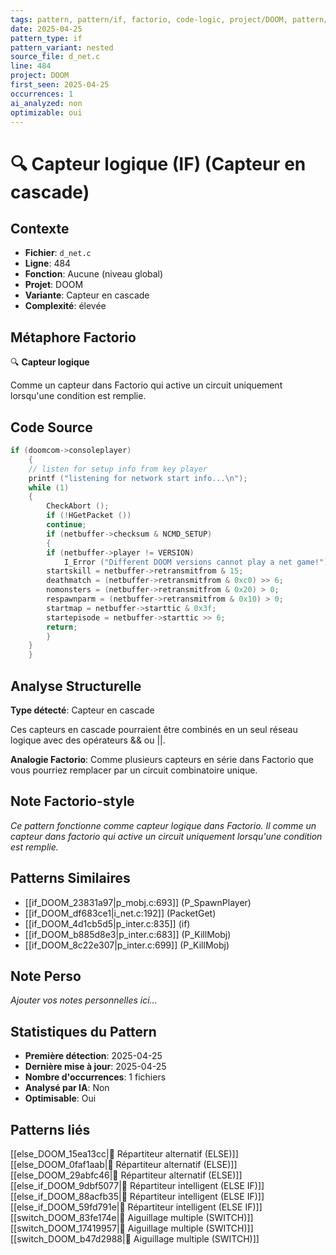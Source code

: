 ```yaml
---
tags: pattern, pattern/if, factorio, code-logic, project/DOOM, pattern/variant/nested
date: 2025-04-25
pattern_type: if
pattern_variant: nested
source_file: d_net.c
line: 484
project: DOOM
first_seen: 2025-04-25
occurrences: 1
ai_analyzed: non
optimizable: oui
---
```


# 🔍 Capteur logique (IF) (Capteur en cascade)

## Contexte
- **Fichier**: `d_net.c`
- **Ligne**: 484
- **Fonction**: Aucune (niveau global)
- **Projet**: DOOM
- **Variante**: Capteur en cascade
- **Complexité**: élevée

## Métaphore Factorio
🔍 **Capteur logique**

Comme un capteur dans Factorio qui active un circuit uniquement lorsqu'une condition est remplie.

## Code Source
```c
if (doomcom->consoleplayer)
    {
	// listen for setup info from key player
	printf ("listening for network start info...\n");
	while (1)
	{
	    CheckAbort ();
	    if (!HGetPacket ())
		continue;
	    if (netbuffer->checksum & NCMD_SETUP)
	    {
		if (netbuffer->player != VERSION)
		    I_Error ("Different DOOM versions cannot play a net game!");
		startskill = netbuffer->retransmitfrom & 15;
		deathmatch = (netbuffer->retransmitfrom & 0xc0) >> 6;
		nomonsters = (netbuffer->retransmitfrom & 0x20) > 0;
		respawnparm = (netbuffer->retransmitfrom & 0x10) > 0;
		startmap = netbuffer->starttic & 0x3f;
		startepisode = netbuffer->starttic >> 6;
		return;
	    }
	}
    }
```

## Analyse Structurelle
**Type détecté**: Capteur en cascade

Ces capteurs en cascade pourraient être combinés en un seul réseau logique avec des opérateurs && ou ||.

**Analogie Factorio**:
Comme plusieurs capteurs en série dans Factorio que vous pourriez remplacer par un circuit combinatoire unique.

## Note Factorio-style
*Ce pattern fonctionne comme capteur logique dans Factorio. Il comme un capteur dans factorio qui active un circuit uniquement lorsqu'une condition est remplie.*

## Patterns Similaires
- [[if_DOOM_23831a97|p_mobj.c:693]] (P_SpawnPlayer)
- [[if_DOOM_df683ce1|i_net.c:192]] (PacketGet)
- [[if_DOOM_4d1cb5d5|p_inter.c:835]] (if)
- [[if_DOOM_b885d8e3|p_inter.c:683]] (P_KillMobj)
- [[if_DOOM_8c22e307|p_inter.c:699]] (P_KillMobj)

## Note Perso
*Ajouter vos notes personnelles ici...*

## Statistiques du Pattern
- **Première détection**: 2025-04-25
- **Dernière mise à jour**: 2025-04-25
- **Nombre d'occurrences**: 1 fichiers
- **Analysé par IA**: Non
- **Optimisable**: Oui

## Patterns liés
[[else_DOOM_15ea13cc|🔀 Répartiteur alternatif (ELSE)]]
[[else_DOOM_0faf1aab|🔀 Répartiteur alternatif (ELSE)]]
[[else_DOOM_29abfc46|🔀 Répartiteur alternatif (ELSE)]]
[[else_if_DOOM_9dbf5077|🔄 Répartiteur intelligent (ELSE IF)]]
[[else_if_DOOM_88acfb35|🔄 Répartiteur intelligent (ELSE IF)]]
[[else_if_DOOM_59fd791e|🔄 Répartiteur intelligent (ELSE IF)]]
[[switch_DOOM_83fe174e|🔀 Aiguillage multiple (SWITCH)]]
[[switch_DOOM_17419957|🔀 Aiguillage multiple (SWITCH)]]
[[switch_DOOM_b47d2988|🔀 Aiguillage multiple (SWITCH)]]
